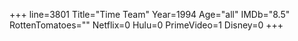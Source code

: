 +++
line=3801
Title="Time Team"
Year=1994
Age="all"
IMDb="8.5"
RottenTomatoes=""
Netflix=0
Hulu=0
PrimeVideo=1
Disney=0
+++

